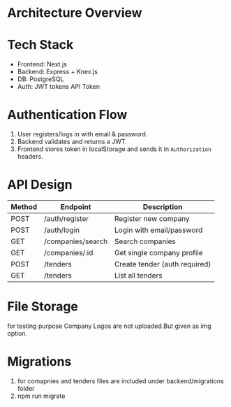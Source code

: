 # Architecture Overview

# Tech Stack

- Frontend: Next.js
- Backend: Express + Knex.js
- DB: PostgreSQL
- Auth: JWT tokens API Token

# Authentication Flow

1. User registers/logs in with email & password.
2. Backend validates and returns a JWT.
3. Frontend stores token in localStorage and sends it in `Authorization` headers.

# API Design

| Method | Endpoint             | Description                  |
|--------|----------------------|------------------------------|
| POST   | /auth/register       | Register new company         |
| POST   | /auth/login          | Login with email/password    |
| GET    | /companies/search    | Search companies             |
| GET    | /companies/:id       | Get single company profile   |
| POST   | /tenders             | Create tender (auth required)|
| GET    | /tenders             | List all tenders             |

# File Storage

for testing purpose Company Logos are not uploaded.But given as img option.

# Migrations 
1. for comapnies and tenders files are included under backend/migrations folder
2. npm run migrate
